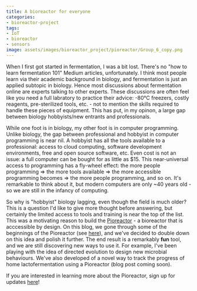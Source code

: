 ```yaml
---
title: A bioreactor for everyone
categories:
- bioreactor-project
tags:
- IoT
- bioreactor
- sensors
image: assets/images/bioreactor_project/pioreactor/Group_6_copy.png
---
```


When I first got started in fermentation, I was a bit lost. There's no "how to learn fermentation 101" Medium articles, unfortunately. I think most people learn via their academic background in biology, and fermentation is just an applied subtopic in biology. Hence most discussions about fermentation online are experts talking to other experts. These discussions are often feel like you need a full labratory to practice their advice:  -80℃ freezers, costly reagents, pre-sterilized tools, etc. - not to mention the skills required to handle these pieces of equipment. This has put, in my opinon, a large gap between biology hobbyists/new entrants and professionals. 

While one foot is in biology, my other foot is in computer programming. Unlike biology, the gap between professional and hobbyist in computer programming  is near nil. A hobbyist has all the tools available to a professional: access to cloud computing, software development environments, free and open source software, etc. Even cost is not an issue: a full computer can be bought for as little as $15. This near-universal access to programming has a fly-wheel effect: the more people programming ⇒ the more tools available ⇒ the more accessible programming becomes ⇒ the more people programming, and so on. It's remarkable to think about it, but modern computers are only ~40 years old - so we are still in the infancy of computing. 

So why is "hobbyist" biology lagging, even though the field is much older? This is a question I'd like to give more thought before answering, but certainly the limited access to tools and training is near the top of the list. This was a motivating reason to build the [Pioreactor](https://pioreactor.com/) - a bioreactor that is acccessible by design. On this blog, we gone through some of the beginnings of the Pioreactor (see [here](https://controlledmold.com/categories.html#bioreactor-project)), and we've decided to double down on this idea and polish it further. The end result is a remarkably **fun** tool, and we are still discovering new ways to use it. For example, I've been playing with the idea of directed evolution to design new microbial behaviours. We've also developed of a novel way to track the progress of home lactofermentation using a Pioreactor (blog post coming soon).

If you are interested in learning more about the Pioreactor, sign up for updates [here](https://pioreactor.com/pages/signup)!
